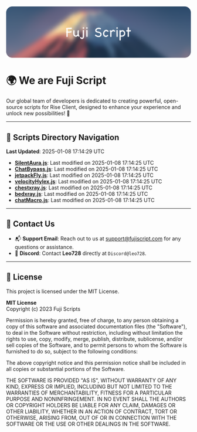 ![Banner](.github/b.webp)

# 🌍 **We are Fuji Script**

Our global team of developers is dedicated to creating powerful, open-source scripts for Rise Client, designed to enhance your experience and unlock new possibilities! 🌟

---
<!-- SCRIPTS_NAVIGATION_START -->
## 📂 **Scripts Directory Navigation**

**Last Updated**: 2025-01-08 17:14:29 UTC

- **[SilentAura.js](scripts/SilentAura.js)**: Last modified on 2025-01-08 17:14:25 UTC
- **[ChatBypass.js](scripts/ChatBypass.js)**: Last modified on 2025-01-08 17:14:25 UTC
- **[jetpackFly.js](scripts/jetpackFly.js)**: Last modified on 2025-01-08 17:14:25 UTC
- **[velocityHylex.js](scripts/velocityHylex.js)**: Last modified on 2025-01-08 17:14:25 UTC
- **[chestxray.js](scripts/chestxray.js)**: Last modified on 2025-01-08 17:14:25 UTC
- **[bedxray.js](scripts/bedxray.js)**: Last modified on 2025-01-08 17:14:25 UTC
- **[chatMacro.js](scripts/chatMacro.js)**: Last modified on 2025-01-08 17:14:25 UTC

<!-- SCRIPTS_NAVIGATION_END -->

---

## 💬 **Contact Us**  
- 📬 **Support Email**: Reach out to us at [support@fujiscript.com](mailto:support@fujiscript.com) for any questions or assistance.  
- 💬 **Discord**: Contact **Leo728** directly at `Discord@leo728`.

---

## 📜 **License**

This project is licensed under the MIT License.  

**MIT License**  
Copyright (c) 2023 Fuji Scripts  

Permission is hereby granted, free of charge, to any person obtaining a copy of this software and associated documentation files (the "Software"), to deal in the Software without restriction, including without limitation the rights to use, copy, modify, merge, publish, distribute, sublicense, and/or sell copies of the Software, and to permit persons to whom the Software is furnished to do so, subject to the following conditions:  

The above copyright notice and this permission notice shall be included in all copies or substantial portions of the Software.  

THE SOFTWARE IS PROVIDED "AS IS", WITHOUT WARRANTY OF ANY KIND, EXPRESS OR IMPLIED, INCLUDING BUT NOT LIMITED TO THE WARRANTIES OF MERCHANTABILITY, FITNESS FOR A PARTICULAR PURPOSE AND NONINFRINGEMENT. IN NO EVENT SHALL THE AUTHORS OR COPYRIGHT HOLDERS BE LIABLE FOR ANY CLAIM, DAMAGES OR OTHER LIABILITY, WHETHER IN AN ACTION OF CONTRACT, TORT OR OTHERWISE, ARISING FROM, OUT OF OR IN CONNECTION WITH THE SOFTWARE OR THE USE OR OTHER DEALINGS IN THE SOFTWARE.  
